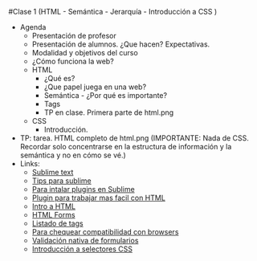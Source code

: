 #Clase 1 (HTML - Semántica - Jerarquía - Introducción a CSS )

- Agenda
	- Presentación de profesor
	- Presentación de alumnos. ¿Que hacen? Expectativas.
	- Modalidad y objetivos del curso
	- ¿Cómo funciona la web?
	- HTML
		- ¿Qué es?
		- ¿Que papel juega en una web?
		- Semántica - ¿Por qué es importante?
		- Tags
		- TP en clase. Primera parte de html.png
	- CSS
		- Introducción.	
- TP: tarea. HTML completo de html.png (IMPORTANTE: Nada de CSS. Recordar solo concentrarse en la estructura de información y la semántica y no en cómo se vé.)
- Links: 
	- [Sublime text](http://www.sublimetext.com/)
	- [Tips para sublime](http://code.tutsplus.com/tutorials/sublime-text-2-tips-and-tricks-updated--net-21519)
	- [Para intalar plugins en Sublime](https://packagecontrol.io/installation)
	- [Plugin para trabajar mas facil con HTML](https://packagecontrol.io/packages/Emmet)
	- [Intro a HTML](https://developer.mozilla.org/en-US/docs/Web/Guide/HTML/Introduction) 
	- [HTML Forms](https://developer.mozilla.org/es/docs/Web/Guide/HTML/Forms)
	- [Listado de tags](https://developer.mozilla.org/en-US/docs/Web/HTML/Element)
	- [Para chequear compatibilidad con browsers](http://caniuse.com/)
	- [Validación nativa de formularios](https://developer.mozilla.org/en-US/docs/Web/Guide/HTML/Forms/Data_form_validation)
	- [Introducción a selectores CSS](https://css-tricks.com/how-css-selectors-work/)